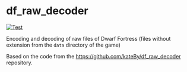 # df_raw_decoder

[![Test](https://github.com/dfint/df_raw_decoder/actions/workflows/test.yml/badge.svg)](https://github.com/dfint/df_raw_decoder/actions/workflows/test.yml)

Encoding and decoding of raw files of Dwarf Fortress (files without extension from the `data` directory of the game)

Based on the code from the https://github.com/kateBy/df_raw_decoder repository.
